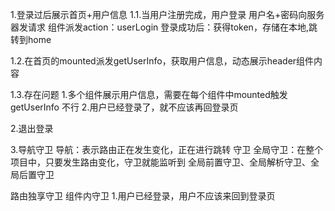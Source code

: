 1.登录过后展示首页+用户信息
1.1.当用户注册完成，用户登录 用户名+密码向服务器发请求 组件派发action：userLogin
登录成功后：获得token，存储在本地,跳转到home

1.2.在首页的mounted派发getUserInfo，获取用户信息，动态展示header组件内容

1.3.存在问题
1.多个组件展示用户信息，需要在每个组件中mounted触发getUserInfo 不行
2.用户已经登录了，就不应该再回登录页

2.退出登录

3.导航守卫
导航：表示路由正在发生变化，正在进行跳转
守卫
全局守卫：在整个项目中，只要发生路由变化，守卫就能监听到
全局前置守卫、全局解析守卫、全局后置守卫

路由独享守卫
组件内守卫
1.用户已经登录，用户不应该来回到登录页

